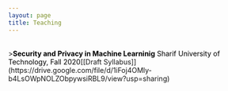```yaml
---
layout: page
title: Teaching
---
```


<br>
><font color="black"><b>Security and Privacy in Machine Learninig</b> Sharif University of Technology, Fall 2020</font>[[Draft Syllabus]](https://drive.google.com/file/d/1iFoj4OMly-b4LsOWpNOLZObpywsiRBL9/view?usp=sharing)<br><br>
